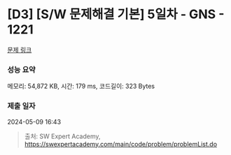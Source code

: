 # [D3] [S/W 문제해결 기본] 5일차 - GNS - 1221 

[문제 링크](https://swexpertacademy.com/main/code/problem/problemDetail.do?contestProbId=AV14jJh6ACYCFAYD) 

### 성능 요약

메모리: 54,872 KB, 시간: 179 ms, 코드길이: 323 Bytes

### 제출 일자

2024-05-09 16:43



> 출처: SW Expert Academy, https://swexpertacademy.com/main/code/problem/problemList.do